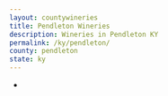 ```yaml
---
layout: countywineries
title: Pendleton Wineries
description: Wineries in Pendleton KY
permalink: /ky/pendleton/
county: pendleton
state: ky
---
```

-
